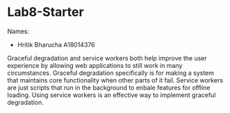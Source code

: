 # Lab8-Starter

Names: 
- Hritik Bharucha A18014376

Graceful degradation and service workers both help improve the user experience by allowing web applications to still work in many circumstances. Graceful degradation specifically is for making a system that maintains core functionality when other parts of it fail. Service workers are just scripts that run in the background to enbale features for offline loading. Using service workers is an effective way to implement graceful degradation.